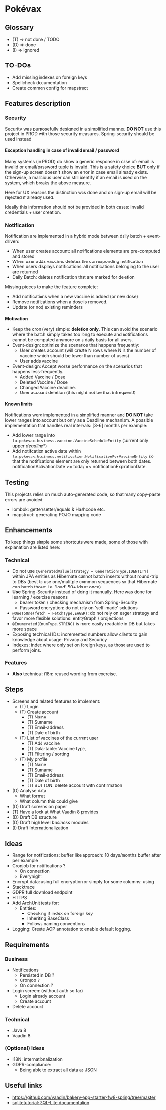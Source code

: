 # Pokévax

## Glossary

- (T) => not done / TODO
- (D) => done
- (I) => ignored

## TO-DOs

- Add missing indexes on foreign keys
- Spellcheck documentation
- Create common config for mapstruct

## Features description 

### Security

Security was purposefully designed in a simplified manner.
**DO NOT** use this project in PROD with those security measures.
Spring-security should be used instead

#### Exception handling in case of invalid email / password

Many systems (in PROD) do show a generic response in case of: email is invalid or email/password tuple is invalid.
This is a safety choice **BUT** only if the sign-up screen doesn't show an error in case email already exists.
Otherwise, a malicious user can still identify if an email is used on the system, which breaks the above measure.

Here for UX reasons the distinction was done and on sign-up email will be rejected if already used.

Ideally this information should not be provided in both cases: invalid credentials + user creation.

### Notification

Notification are implemented in a hybrid mode between daily batch + event-driven: 

- When user creates account: all notifications elements are pre-computed and stored
- When user adds vaccine: deletes the corresponding notification
- When users displays notifications: all notifications belonging to the user are returned
- Daily Batch: deletes notification that are marked for deletion

Missing pieces to make the feature complete: 
- Add notifications when a new vaccine is added (or new dose)
- Remove notifications when a dose is removed.
- Update (or not) existing reminders. 

#### Motivation 

- Keep the cron (very) simple: **deletion only**.
This can avoid the scenario where the batch simply takes too long to execute and notifications cannot be computed anymore on a daily basis for all users.
- Event-design: optimize the scenarios that happens frequently:
  - User creates account (will create N rows where N is the number of vaccine which should be lower than number of users)
  - User adds vaccine
- Event-design: Accept worse performance on the scenarios that happens less-frequently.
  - Added Vaccine / Dose
  - Deleted Vaccine / Dose
  - Changed Vaccine deadline.
  - User account deletion (this might not be that infrequent!)

#### Known limits
Notifications were implemented in a simplified manner and **DO NOT** take lower ranges into account but only as a Deadline mechanism.
A possible implementation that handles real intervals: [3-6] months per example:  
- Add lower range into `lu.pokevax.business.vaccine.VaccineScheduleEntity` (current only upper *deadline**)
- Add notifcation active date within `lu.pokevax.business.notification.NotificationForVaccineEntity` so that the notifications element are only returned between both dates. 
notificationActivationDate >= today =< notificationExpirationDate.

## Testing

This projects relies on much auto-generated code, so that many copy-paste errors are avoided:

- lombok: getter/setter/equals & Hashcode etc.
- mapstruct: generating POJO mapping code

## Enhancements

To keep things simple some shortcuts were made, some of those with explanation are listed here:

### Technical

- Do not use `@GeneratedValue(strategy = GenerationType.IDENTITY)` within JPA entities as Hibernate cannot batch 
inserts without round-trip to DBs (best to use one/mulitple common sequences so that Hibernate can batch those: i.e. 'load' 50+ ids at once)
- **Use** Spring-Security instead of doing it manually. Here was done for learning / exercise reasons  
  - bearer token / checking mechanism from Spring-Security
  - Password encryption: do not rely on 'self-made' solutions
- `@OneToOne(fetch = FetchType.EAGER)`: do not rely on eager strategy and favor more flexible solutions: entityGraph / projections.
- `@Enumerated(EnumType.STRING)` is more easily readable in DB but takes more space
- Exposing technical IDs: incremented numbers allow clients to gain knowledge about usage: Privacy and Securicy
- Indexes: index where only set on foreign keys, as those are used to perform joins.

### Features

- **Also** technical: i18n: reused wording from exercise.

## Steps

- Screens and related features to implement: 
  - (T) Login
  - (T) Create account
    - (T) Name
    - (T) Surname
    - (T) Email-address
    - (T) Date of birth
  - (T) List of vaccines of the current user
    - (T) Add vaccine
    - (T) Data-table: Vaccine type, 
    - (T) Filtering / sorting 
  - (T) My profile
    - (T) Name
    - (T) Surname
    - (T) Email-address
    - (T) Date of birth
    - (T) BUTTON: delete account with confirmation
- (D) Analyse data
  - What format
  - What column this could give
- (D) Draft screens on paper
- (T) Have a look at What Vaadin 8 provides
- (D) Draft DB structure 
- (D) Draft high level *business* modules
- (I) Draft Internationalization


## Ideas

- Range for notifications: buffer like approach: 10 days/months buffer after per example
- Cronjob for notifications ? 
  - On connection
  - Everynight 
- Encrypt data: using full encryption or simply for some columns: using 
- Stacktrace
- GDPR full download endpoint
- HTTPS
- Add ArchUnit tests for:
  - Entities:
    - Checking if index on foreign key
    - Inheriting BaseClass
    - Follows naming conventions
- Logging: Create AOP annotation to enable default logging.

## Requirements

### Business

- Notifications 
  - Persisted in DB ? 
  - Cronjob ?
  - On connection ? 
- Login screen: (without auth so far)
  - Login already account
  - Create account
- Delete account


### Technical 

- Java 8
- Vaadin 8


### (Optional) Ideas

- I18N: internationalization
- GDPR-compliance: 
  - Being able to extract all data as JSON

## Useful links

- https://github.com/vaadin/bakery-app-starter-fw8-spring/tree/master
- [sqlitetutorial: SQL-Lite documentation](https://www.sqlitetutorial.net/)